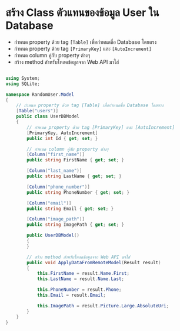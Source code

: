 

# สร้าง Class ตัวแทนของข้อมูล User ใน Database

- กำหนด property ด้วย tag `[Table]` เพื่อกำหนดชื่อ Database โดยตรง
- กำหนด property ด้วย tag `[PrimaryKey]` และ `[AutoIncrement]`
- กำหนด column คู่กับ property ต่างๆ 
- สร้าง method สำหรับโหลดข้อมูลจาก Web API มาใส่

```cs

using System;
using SQLite;

namespace RandomUser.Model
{
    // กำหนด property ด้วย tag [Table] เพื่อกำหนดชื่อ Database โดยตรง
    [Table("users")]
    public class UserDBModel
    {
        // กำหนด property ด้วย tag [PrimaryKey] และ [AutoIncrement]
        [PrimaryKey, AutoIncrement]
        public int Id { get; set; }

        // กำหนด column คู่กับ property ต่างๆ 
        [Column("first_name")]
        public string FirstName { get; set; }

        [Column("last_name")]
        public string LastName { get; set; }

        [Column("phone_number")]
        public string PhoneNumber { get; set; }

        [Column("email")]
        public string Email { get; set; }

        [Column("image_path")]
        public string ImagePath { get; set; }

        public UserDBModel()
        {
        }

        // สร้าง method สำหรับโหลดข้อมูลจาก Web API มาใส่
        public void ApplyDataFromRemoteModel(Result result)
        {
            this.FirstName = result.Name.First;
            this.LastName = result.Name.Last;

            this.PhoneNumber = result.Phone;
            this.Email = result.Email;

            this.ImagePath = result.Picture.Large.AbsoluteUri;
        }
    }
}

```
